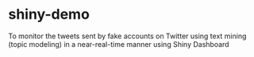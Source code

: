 # shiny-demo
To monitor the tweets sent by fake accounts on Twitter using text mining (topic modeling) in a near-real-time manner using Shiny Dashboard
